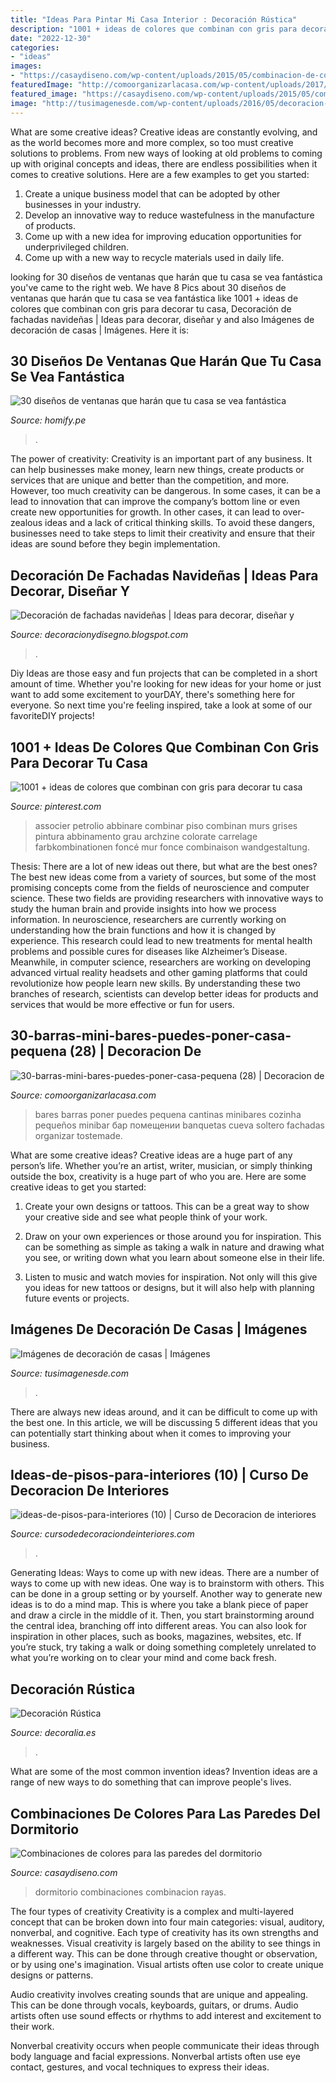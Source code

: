 ```yaml
---
title: "Ideas Para Pintar Mi Casa Interior : Decoración Rústica"
description: "1001 + ideas de colores que combinan con gris para decorar tu casa"
date: "2022-12-30"
categories:
- "ideas"
images:
- "https://casaydiseno.com/wp-content/uploads/2015/05/combinacion-de-colores-rayas-gama-verde-ideas.jpg"
featuredImage: "http://comoorganizarlacasa.com/wp-content/uploads/2017/03/30-barras-mini-bares-puedes-poner-casa-pequena-28.jpg"
featured_image: "https://casaydiseno.com/wp-content/uploads/2015/05/combinacion-de-colores-rayas-gama-verde-ideas.jpg"
image: "http://tusimagenesde.com/wp-content/uploads/2016/05/decoracion-de-casas-4.jpg"
---
```



What are some creative ideas?
Creative ideas are constantly evolving, and as the world becomes more and more complex, so too must creative solutions to problems. From new ways of looking at old problems to coming up with original concepts and ideas, there are endless possibilities when it comes to creative solutions. Here are a few examples to get you started:
1. Create a unique business model that can be adopted by other businesses in your industry.
2. Develop an innovative way to reduce wastefulness in the manufacture of products.
3. Come up with a new idea for improving education opportunities for underprivileged children.
4. Come up with a new way to recycle materials used in daily life.

	

		
looking for 30 diseños de ventanas que harán que tu casa se vea fantástica you've came to the right web. We have 8 Pics about 30 diseños de ventanas que harán que tu casa se vea fantástica like 1001 + ideas de colores que combinan con gris para decorar tu casa, Decoración de fachadas navideñas | Ideas para decorar, diseñar y and also Imágenes de decoración de casas | Imágenes. Here it is:
		
    
## 30 Diseños De Ventanas Que Harán Que Tu Casa Se Vea Fantástica

<img loading=lazy src="https://images.homify.com/images/a_0,c_fit,f_auto,q_auto,w_554/v1438015917/p/photo/image/774044/DSCF6274/fotos-de-de-estilo-de.jpg" onerror="this.onerror=null;this.src='https://tse1.mm.bing.net/th?id=OIP.7e57WNrbjFV5KMS8NblFnAHaJ4&amp;pid=15.1';" alt="30 diseños de ventanas que harán que tu casa se vea fantástica">

_Source: homify.pe_

>. 

	

The power of creativity:
Creativity is an important part of any business. It can help businesses make money, learn new things, create products or services that are unique and better than the competition, and more. However, too much creativity can be dangerous. In some cases, it can be a lead to innovation that can improve the company’s bottom line or even create new opportunities for growth. In other cases, it can lead to over-zealous ideas and a lack of critical thinking skills. To avoid these dangers, businesses need to take steps to limit their creativity and ensure that their ideas are sound before they begin implementation.

    
## Decoración De Fachadas Navideñas | Ideas Para Decorar, Diseñar Y

<img loading=lazy src="http://3.bp.blogspot.com/-WTWSwMJ9mKI/UL5qRjDmTYI/AAAAAAAAb6M/7m1mqgfWnkU/s1600/fachada-de-navidad5.jpg" onerror="this.onerror=null;this.src='https://tse4.mm.bing.net/th?id=OIP.PPQdmkD7xhJh_QEBjb5OmAAAAA&amp;pid=15.1';" alt="Decoración de fachadas navideñas | Ideas para decorar, diseñar y">

_Source: decoracionydisegno.blogspot.com_

>. 

	

Diy Ideas are those easy and fun projects that can be completed in a short amount of time. Whether you're looking for new ideas for your home or just want to add some excitement to yourDAY, there's something here for everyone. So next time you're feeling inspired, take a look at some of our favoriteDIY projects!

    
## 1001 + Ideas De Colores Que Combinan Con Gris Para Decorar Tu Casa

<img loading=lazy src="https://i.pinimg.com/736x/0b/94/35/0b9435c407823b7494ceb22dd8f03abd.jpg" onerror="this.onerror=null;this.src='https://tse4.mm.bing.net/th?id=OIP.U70cBvm9jdDTz_KVn734LAHaKW&amp;pid=15.1';" alt="1001 + ideas de colores que combinan con gris para decorar tu casa">

_Source: pinterest.com_

>associer petrolio abbinare combinar piso combinan murs grises pintura abbinamento grau archzine colorate carrelage farbkombinationen foncé mur fonce combinaison wandgestaltung. 

	

Thesis: There are a lot of new ideas out there, but what are the best ones?
The best new ideas come from a variety of sources, but some of the most promising concepts come from the fields of neuroscience and computer science. These two fields are providing researchers with innovative ways to study the human brain and provide insights into how we process information. In neuroscience, researchers are currently working on understanding how the brain functions and how it is changed by experience. This research could lead to new treatments for mental health problems and possible cures for diseases like Alzheimer’s Disease. Meanwhile, in computer science, researchers are working on developing advanced virtual reality headsets and other gaming platforms that could revolutionize how people learn new skills. By understanding these two branches of research, scientists can develop better ideas for products and services that would be more effective or fun for users.

    
## 30-barras-mini-bares-puedes-poner-casa-pequena (28) | Decoracion De

<img loading=lazy src="http://comoorganizarlacasa.com/wp-content/uploads/2017/03/30-barras-mini-bares-puedes-poner-casa-pequena-28.jpg" onerror="this.onerror=null;this.src='https://tse4.mm.bing.net/th?id=OIP.k0dPdIKVIcUxJPBaZzzh8gHaJ4&amp;pid=15.1';" alt="30-barras-mini-bares-puedes-poner-casa-pequena (28) | Decoracion de">

_Source: comoorganizarlacasa.com_

>bares barras poner puedes pequena cantinas minibares cozinha pequeños minibar бар помещении banquetas cueva soltero fachadas organizar tostemade. 

	

What are some creative ideas?
Creative ideas are a huge part of any person’s life. Whether you’re an artist, writer, musician, or simply thinking outside the box, creativity is a huge part of who you are. Here are some creative ideas to get you started:
1. Create your own designs or tattoos. This can be a great way to show your creative side and see what people think of your work.

2. Draw on your own experiences or those around you for inspiration. This can be something as simple as taking a walk in nature and drawing what you see, or writing down what you learn about someone else in their life.

3. Listen to music and watch movies for inspiration. Not only will this give you ideas for new tattoos or designs, but it will also help with planning future events or projects.


    
## Imágenes De Decoración De Casas | Imágenes

<img loading=lazy src="http://tusimagenesde.com/wp-content/uploads/2016/05/decoracion-de-casas-4.jpg" onerror="this.onerror=null;this.src='https://tse2.mm.bing.net/th?id=OIP.Y4UHwrgLVSQDj52Ewjmt9gHaFj&amp;pid=15.1';" alt="Imágenes de decoración de casas | Imágenes">

_Source: tusimagenesde.com_

>. 

	

There are always new ideas around, and it can be difficult to come up with the best one. In this article, we will be discussing 5 different ideas that you can potentially start thinking about when it comes to improving your business.

    
## Ideas-de-pisos-para-interiores (10) | Curso De Decoracion De Interiores

<img loading=lazy src="https://cursodedecoraciondeinteriores.com/wp-content/uploads/2017/05/ideas-de-pisos-para-interiores-10.jpg" onerror="this.onerror=null;this.src='https://tse2.mm.bing.net/th?id=OIP.cpg8kHIArUKp3DsoWFOcnAHaJ4&amp;pid=15.1';" alt="ideas-de-pisos-para-interiores (10) | Curso de Decoracion de interiores">

_Source: cursodedecoraciondeinteriores.com_

>. 

	

Generating Ideas: Ways to come up with new ideas.
There are a number of ways to come up with new ideas. One way is to brainstorm with others. This can be done in a group setting or by yourself. Another way to generate new ideas is to do a mind map. This is where you take a blank piece of paper and draw a circle in the middle of it. Then, you start brainstorming around the central idea, branching off into different areas. You can also look for inspiration in other places, such as books, magazines, websites, etc. If you’re stuck, try taking a walk or doing something completely unrelated to what you’re working on to clear your mind and come back fresh.

    
## Decoración Rústica

<img loading=lazy src="http://www.decoralia.es/wp-content/uploads/casa-rustica-contemporanea-2.jpg" onerror="this.onerror=null;this.src='https://tse3.mm.bing.net/th?id=OIP.gz5M7n2weZ24mYptLsnacgHaLH&amp;pid=15.1';" alt="Decoración Rústica">

_Source: decoralia.es_

>. 

	

What are some of the most common invention ideas?
Invention ideas are a range of new ways to do something that can improve people's lives.

    
## Combinaciones De Colores Para Las Paredes Del Dormitorio

<img loading=lazy src="https://casaydiseno.com/wp-content/uploads/2015/05/combinacion-de-colores-rayas-gama-verde-ideas.jpg" onerror="this.onerror=null;this.src='https://tse1.mm.bing.net/th?id=OIP.1L5-s3Yk_pd3RnWcUjWaZwHaIO&amp;pid=15.1';" alt="Combinaciones de colores para las paredes del dormitorio">

_Source: casaydiseno.com_

>dormitorio combinaciones combinacion rayas. 

	

The four types of creativity
Creativity is a complex and multi-layered concept that can be broken down into four main categories: visual, auditory, nonverbal, and cognitive. Each type of creativity has its own strengths and weaknesses.
Visual creativity is largely based on the ability to see things in a different way. This can be done through creative thought or observation, or by using one's imagination. Visual artists often use color to create unique designs or patterns.

Audio creativity involves creating sounds that are unique and appealing. This can be done through vocals, keyboards, guitars, or drums. Audio artists often use sound effects or rhythms to add interest and excitement to their work.

Nonverbal creativity occurs when people communicate their ideas through body language and facial expressions. Nonverbal artists often use eye contact, gestures, and vocal techniques to express their ideas.

